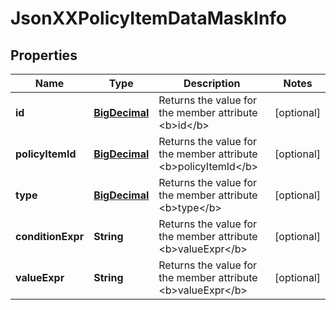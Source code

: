 
# JsonXXPolicyItemDataMaskInfo

## Properties
Name | Type | Description | Notes
------------ | ------------- | ------------- | -------------
**id** | [**BigDecimal**](BigDecimal.md) | Returns the value for the member attribute &lt;b&gt;id&lt;/b&gt; |  [optional]
**policyItemId** | [**BigDecimal**](BigDecimal.md) | Returns the value for the member attribute &lt;b&gt;policyItemId&lt;/b&gt; |  [optional]
**type** | [**BigDecimal**](BigDecimal.md) | Returns the value for the member attribute &lt;b&gt;type&lt;/b&gt; |  [optional]
**conditionExpr** | **String** | Returns the value for the member attribute &lt;b&gt;valueExpr&lt;/b&gt; |  [optional]
**valueExpr** | **String** | Returns the value for the member attribute &lt;b&gt;valueExpr&lt;/b&gt; |  [optional]



